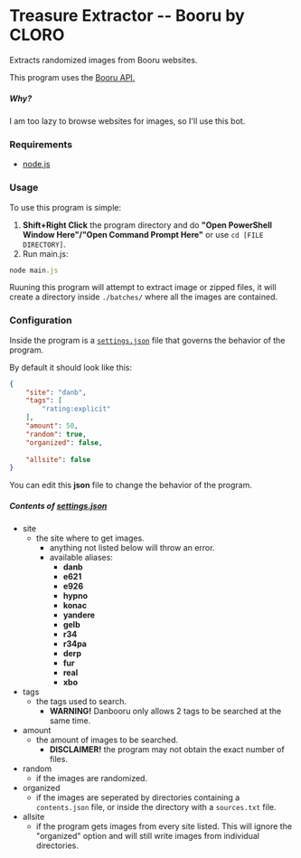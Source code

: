 # Treasure Extractor -- Booru by CLORO
Extracts randomized images from Booru websites.

This program uses the [Booru API.](https://www.npmjs.com/package/booru)

##### Why?
I am too lazy to browse websites for images, so I'll use this bot.

### Requirements
- [node.js](https://nodejs.org/en/)

### Usage
To use this program is simple:
1. **Shift+Right Click** the program directory and do **"Open PowerShell Window Here"/"Open Command Prompt Here"** or use `cd [FILE DIRECTORY]`.
2. Run main.js:
  ```js
  node main.js
  ```
  
Ruuning this program will attempt to extract image or zipped files, it will create a directory inside `./batches/` where all the images are contained.
### Configuration
Inside the program is a [`settings.json`](/settings.json) file that governs the behavior of the program.

By default it should look like this:
```json
{
	"site": "danb",
	"tags": [
		"rating:explicit"
	],
	"amount": 50,
	"random": true,
	"organized": false,
	
	"allsite": false
}
```

You can edit this **json** file to change the behavior of the program.
##### Contents of [settings.json](/settings.json)
- site
  - the site where to get images.
    - anything not listed below will throw an error.
    - available aliases:
      - **danb**
      - **e621**
      - **e926**
      - **hypno**
      - **konac**
      - **yandere**
      - **gelb**
      - **r34**
      - **r34pa**
      - **derp**
      - **fur**
      - **real**
      - **xbo**
- tags
  - the tags used to search.
    - **WARNING!** Danbooru only allows 2 tags to be searched at the same time.
- amount
  - the amount of images to be searched.
    - **DISCLAIMER!** the program may not obtain the exact number of files.
- random
  - if the images are randomized.
- organized
  - if the images are seperated by directories containing a `contents.json` file, or inside the directory with a `sources.txt` file.
- allsite
  - if the program gets images from every site listed. This will ignore the "organized" option and will still write images from individual directories.

